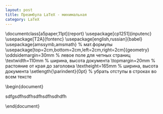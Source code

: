```yaml
---
layout: post
title: Преамбула LaTeX - минимальная
category: LaTeX
---
```


\documentclass[a5paper,11pt]{report}
\usepackage[cp1251]{inputenc}
\usepackage[T2A]{fontenc}
\usepackage[english,russian]{babel}
\usepackage{amssymb,amsmath}  % мат.формулы
\usepackage[top=2cm,bottom=2cm,left=2cm,right=2cm]{geometry}
\oddsidemargin=30mm   % левое поле для четных страниц
\textwidth=110mm  % ширина, высота документа
\topmargin=20mm   % растояние от края до заголовка
\textheight=165mm   % ширина, высота документа
\setlength{\parindent}{0pt}  % убрать отступы в строках во всем тексте

\begin{document}

sdfgsdfhsdfhsdfhsdfhsdhdfh

\end{document}
